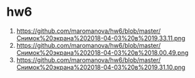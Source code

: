 # hw6
1. https://github.com/maromanova/hw6/blob/master/Снимок%20экрана%202018-04-03%20в%2019.33.11.png
2. https://github.com/maromanova/hw6/blob/master/Снимок%20экрана%202018-04-03%20в%2018.00.49.png
3. https://github.com/maromanova/hw6/blob/master/Снимок%20экрана%202018-04-03%20в%2019.31.10.png
